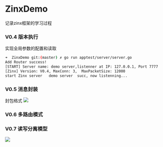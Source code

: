 # ZinxDemo

记录zinx框架的学习过程

### V0.4 版本执行
实现全局参数的配置和读取
```bash
➜  ZinxDemo git:(master) ✗ go run apptest/server/server.go
Add Router success! 
[START] Server name: demo server,listenner at IP: 127.0.0.1, Port 7777 is starting
[Zinx] Version: V0.4, MaxConn: 3,  MaxPacketSize: 12000
start Zinx server   demo server  succ, now listenning...
```


### V0.5 消息封装

封包格式
![](http://cdn.note.manoner.com/2-TCP%E7%B2%98%E5%8C%85%E9%97%AE%E9%A2%98-%E6%8B%86%E5%8C%85%E5%B0%81%E5%8C%85%E8%BF%87%E7%A8%8B.jpeg)


### V0.6 多路由模式


### V0.7 读写分离模型
![](http://cdn.note.manoner.com/3-Zinx-V0.7%E6%9E%B6%E6%9E%84%E6%A8%A1%E5%9E%8B.jpeg)
